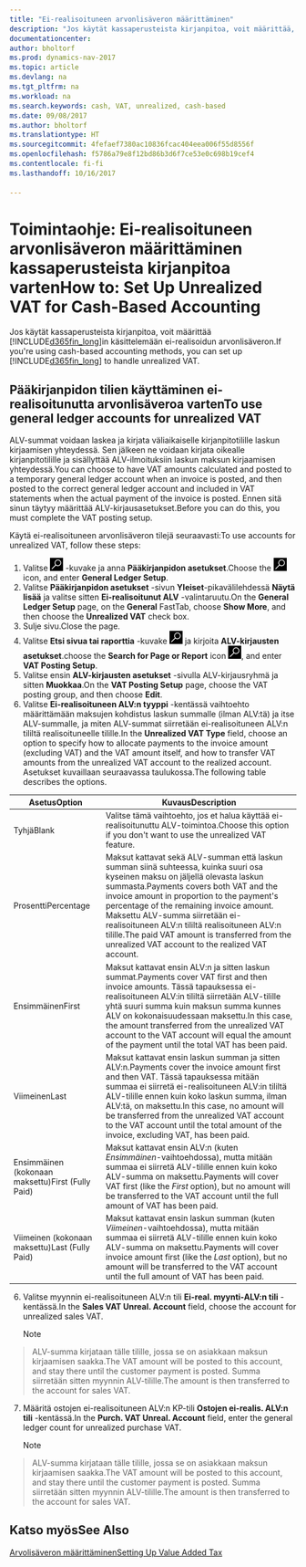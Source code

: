 ```yaml
---
title: "Ei-realisoituneen arvonlisäveron määrittäminen"
description: "Jos käytät kassaperusteista kirjanpitoa, voit määrittää, miten myynnin ja ostojen ei-realisoitunut ALV käsitellään."
documentationcenter: 
author: bholtorf
ms.prod: dynamics-nav-2017
ms.topic: article
ms.devlang: na
ms.tgt_pltfrm: na
ms.workload: na
ms.search.keywords: cash, VAT, unrealized, cash-based
ms.date: 09/08/2017
ms.author: bholtorf
ms.translationtype: HT
ms.sourcegitcommit: 4fefaef7380ac10836fcac404eea006f55d8556f
ms.openlocfilehash: f5786a79e8f12bd86b3d6f7ce53e0c698b19cef4
ms.contentlocale: fi-fi
ms.lasthandoff: 10/16/2017

---
```


# <a name="how-to-set-up-unrealized-vat-for-cash-based-accounting"></a><span data-ttu-id="d064b-103">Toimintaohje: Ei-realisoituneen arvonlisäveron määrittäminen kassaperusteista kirjanpitoa varten</span><span class="sxs-lookup"><span data-stu-id="d064b-103">How to: Set Up Unrealized VAT for Cash-Based Accounting</span></span>
<span data-ttu-id="d064b-104">Jos käytät kassaperusteista kirjanpitoa, voit määrittää [!INCLUDE[d365fin_long](includes/d365fin_long_md.md)]in käsittelemään ei-realisoidun arvonlisäveron.</span><span class="sxs-lookup"><span data-stu-id="d064b-104">If you're using cash-based accounting methods, you can set up [!INCLUDE[d365fin_long](includes/d365fin_long_md.md)] to handle unrealized VAT.</span></span>

## <a name="to-use-general-ledger-accounts-for-unrealized-vat"></a><span data-ttu-id="d064b-105">Pääkirjanpidon tilien käyttäminen ei-realisoitunutta arvonlisäveroa varten</span><span class="sxs-lookup"><span data-stu-id="d064b-105">To use general ledger accounts for unrealized VAT</span></span>
<span data-ttu-id="d064b-106">ALV-summat voidaan laskea ja kirjata väliaikaiselle kirjanpitotilille laskun kirjaamisen yhteydessä. Sen jälkeen ne voidaan kirjata oikealle kirjanpitotilille ja sisällyttää ALV-ilmoituksiin laskun maksun kirjaamisen yhteydessä.</span><span class="sxs-lookup"><span data-stu-id="d064b-106">You can choose to have VAT amounts calculated and posted to a temporary general ledger account when an invoice is posted, and then posted to the correct general ledger account and included in VAT statements when the actual payment of the invoice is posted.</span></span> <span data-ttu-id="d064b-107">Ennen sitä sinun täytyy määrittää ALV-kirjausasetukset.</span><span class="sxs-lookup"><span data-stu-id="d064b-107">Before you can do this, you must complete the VAT posting setup.</span></span>

<span data-ttu-id="d064b-108">Käytä ei-realisoituneen arvonlisäveron tilejä seuraavasti:</span><span class="sxs-lookup"><span data-stu-id="d064b-108">To use accounts for unrealized VAT, follow these steps:</span></span>
1. <span data-ttu-id="d064b-109">Valitse ![Etsi sivu tai raportti](media/ui-search/search_small.png "Etsi sivu tai raportti -kuvake") -kuvake ja anna **Pääkirjanpidon asetukset**.</span><span class="sxs-lookup"><span data-stu-id="d064b-109">Choose the ![Search for Page or Report](media/ui-search/search_small.png "Search for Page or Report icon") icon, and enter **General Ledger Setup**.</span></span> 
2. <span data-ttu-id="d064b-110">Valitse **Pääkirjanpidon asetukset** -sivun **Yleiset**-pikavälilehdessä **Näytä lisää** ja valitse sitten **Ei-realisoitunut ALV** -valintaruutu.</span><span class="sxs-lookup"><span data-stu-id="d064b-110">On the **General Ledger Setup** page, on the **General** FastTab, choose **Show More**, and then choose the **Unrealized VAT** check box.</span></span>
3. <span data-ttu-id="d064b-111">Sulje sivu.</span><span class="sxs-lookup"><span data-stu-id="d064b-111">Close the page.</span></span>
4. <span data-ttu-id="d064b-112">Valitse **Etsi sivua tai raporttia** -kuvake ![Etsi sivua tai raporttia](media/ui-search/search_small.png "Etsi sivua tai raporttia -kuvake") ja kirjoita **ALV-kirjausten asetukset**.</span><span class="sxs-lookup"><span data-stu-id="d064b-112">choose the **Search for Page or Report** icon ![Search for Page or Report](media/ui-search/search_small.png "Search for Page or Report icon"), and enter **VAT Posting Setup**.</span></span> 
5. <span data-ttu-id="d064b-113">Valitse ensin **ALV-kirjausten asetukset** -sivulla ALV-kirjausryhmä ja sitten **Muokkaa**.</span><span class="sxs-lookup"><span data-stu-id="d064b-113">On the **VAT Posting Setup** page, choose the VAT posting group, and then choose **Edit**.</span></span> 
6. <span data-ttu-id="d064b-114">Valitse **Ei-realisoituneen ALV:n tyyppi** -kentässä vaihtoehto määrittämään maksujen kohdistus laskun summalle (ilman ALV:tä) ja itse ALV-summalle, ja miten ALV-summat siirretään ei-realisoituneen ALV:n tililtä realisoituneelle tilille.</span><span class="sxs-lookup"><span data-stu-id="d064b-114">In the **Unrealized VAT Type** field, choose an option to specify how to allocate payments to the invoice amount (excluding VAT) and the VAT amount itself, and how to transfer VAT amounts from the unrealized VAT account to the realized account.</span></span> <span data-ttu-id="d064b-115">Asetukset kuvaillaan seuraavassa taulukossa.</span><span class="sxs-lookup"><span data-stu-id="d064b-115">The following table describes the options.</span></span>

| <span data-ttu-id="d064b-116">Asetus</span><span class="sxs-lookup"><span data-stu-id="d064b-116">Option</span></span> | <span data-ttu-id="d064b-117">Kuvaus</span><span class="sxs-lookup"><span data-stu-id="d064b-117">Description</span></span> |
| --- | --- |
| <span data-ttu-id="d064b-118">Tyhjä</span><span class="sxs-lookup"><span data-stu-id="d064b-118">Blank</span></span> | <span data-ttu-id="d064b-119">Valitse tämä vaihtoehto, jos et halua käyttää ei-realisoitunuttu ALV-toimintoa.</span><span class="sxs-lookup"><span data-stu-id="d064b-119">Choose this option if you don't want to use the unrealized VAT feature.</span></span> |
| <span data-ttu-id="d064b-120">Prosentti</span><span class="sxs-lookup"><span data-stu-id="d064b-120">Percentage</span></span> | <span data-ttu-id="d064b-121">Maksut kattavat sekä ALV-summan että laskun summan siinä suhteessa, kuinka suuri osa kyseinen maksu on jäljellä olevasta laskun summasta.</span><span class="sxs-lookup"><span data-stu-id="d064b-121">Payments covers both VAT and the invoice amount in proportion to the payment's percentage of the remaining invoice amount.</span></span> <span data-ttu-id="d064b-122">Maksettu ALV-summa siirretään ei-realisoituneen ALV:n tililtä realisoituneen ALV:n tilille.</span><span class="sxs-lookup"><span data-stu-id="d064b-122">The paid VAT amount is transferred from the unrealized VAT account to the realized VAT account.</span></span> |
| <span data-ttu-id="d064b-123">Ensimmäinen</span><span class="sxs-lookup"><span data-stu-id="d064b-123">First</span></span> | <span data-ttu-id="d064b-124">Maksut kattavat ensin ALV:n ja sitten laskun summat.</span><span class="sxs-lookup"><span data-stu-id="d064b-124">Payments cover VAT first and then invoice amounts.</span></span> <span data-ttu-id="d064b-125">Tässä tapauksessa ei-realisoituneen ALV:in tililtä siirretään ALV-tilille yhtä suuri summa kuin maksun summa kunnes ALV on kokonaisuudessaan maksettu.</span><span class="sxs-lookup"><span data-stu-id="d064b-125">In this case, the amount transferred from the unrealized VAT account to the VAT account will equal the amount of the payment until the total VAT has been paid.</span></span> |
| <span data-ttu-id="d064b-126">Viimeinen</span><span class="sxs-lookup"><span data-stu-id="d064b-126">Last</span></span> | <span data-ttu-id="d064b-127">Maksut kattavat ensin laskun summan ja sitten ALV:n.</span><span class="sxs-lookup"><span data-stu-id="d064b-127">Payments cover the invoice amount first and then VAT.</span></span> <span data-ttu-id="d064b-128">Tässä tapauksessa mitään summaa ei siirretä ei-realisoituneen ALV:in tililtä ALV-tilille ennen kuin koko laskun summa, ilman ALV:tä, on maksettu.</span><span class="sxs-lookup"><span data-stu-id="d064b-128">In this case, no amount will be transferred from the unrealized VAT account to the VAT account until the total amount of the invoice, excluding VAT, has been paid.</span></span> |
| <span data-ttu-id="d064b-129">Ensimmäinen (kokonaan maksettu)</span><span class="sxs-lookup"><span data-stu-id="d064b-129">First (Fully Paid)</span></span> | <span data-ttu-id="d064b-130">Maksut kattavat ensin ALV:n (kuten _Ensimmäinen_-vaihtoehdossa), mutta mitään summaa ei siirretä ALV-tilille ennen kuin koko ALV-summa on maksettu.</span><span class="sxs-lookup"><span data-stu-id="d064b-130">Payments will cover VAT first (like the _First_ option), but no amount will be transferred to the VAT account until the full amount of VAT has been paid.</span></span> |
| <span data-ttu-id="d064b-131">Viimeinen (kokonaan maksettu)</span><span class="sxs-lookup"><span data-stu-id="d064b-131">Last (Fully Paid)</span></span> | <span data-ttu-id="d064b-132">Maksut kattavat ensin laskun summan (kuten _Viimeinen_-vaihtoehdossa), mutta mitään summaa ei siirretä ALV-tilille ennen kuin koko ALV-summa on maksettu.</span><span class="sxs-lookup"><span data-stu-id="d064b-132">Payments will cover invoice amount first (like the _Last_ option), but no amount will be transferred to the VAT account until the full amount of VAT has been paid.</span></span> |

6. <span data-ttu-id="d064b-133">Valitse myynnin ei-realisoituneen ALV:n tili **Ei-real. myynti-ALV:n tili** -kentässä.</span><span class="sxs-lookup"><span data-stu-id="d064b-133">In the **Sales VAT Unreal. Account** field, choose the account for unrealized sales VAT.</span></span>

    > [!NOTE]  
>   <span data-ttu-id="d064b-134">ALV-summa kirjataan tälle tilille, jossa se on asiakkaan maksun kirjaamisen saakka.</span><span class="sxs-lookup"><span data-stu-id="d064b-134">The VAT amount will be posted to this account, and stay there until the customer payment is posted.</span></span> <span data-ttu-id="d064b-135">Summa siirretään sitten myynnin ALV-tilille.</span><span class="sxs-lookup"><span data-stu-id="d064b-135">The amount is then transferred to the account for sales VAT.</span></span>
7. <span data-ttu-id="d064b-136">Määritä ostojen ei-realisoituneen ALV:n KP-tili **Ostojen ei-realis. ALV:n tili** -kentässä.</span><span class="sxs-lookup"><span data-stu-id="d064b-136">In the **Purch. VAT Unreal. Account** field, enter the general ledger count for unrealized purchase VAT.</span></span>

    > [!NOTE]  
>   <span data-ttu-id="d064b-137">ALV-summa kirjataan tälle tilille, jossa se on asiakkaan maksun kirjaamisen saakka.</span><span class="sxs-lookup"><span data-stu-id="d064b-137">The VAT amount will be posted to this account, and stay there until the customer payment is posted.</span></span> <span data-ttu-id="d064b-138">Summa siirretään sitten myynnin ALV-tilille.</span><span class="sxs-lookup"><span data-stu-id="d064b-138">The amount is then transferred to the account for sales VAT.</span></span>

## <a name="see-also"></a><span data-ttu-id="d064b-139">Katso myös</span><span class="sxs-lookup"><span data-stu-id="d064b-139">See Also</span></span>
[<span data-ttu-id="d064b-140">Arvolisäveron määrittäminen</span><span class="sxs-lookup"><span data-stu-id="d064b-140">Setting Up Value Added Tax</span></span>](finance-setup-vat.md)
